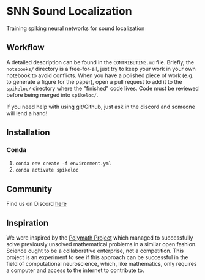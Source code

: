 # SNN Sound Localization

Training spiking neural networks for sound localization

## Workflow

A detailed description can be found in the `CONTRIBUTING.md` file. Briefly, the `notebooks/` directory is a
free-for-all, just try to keep your work in your own notebook to avoid conflicts. When you have a polished piece of work
(e.g. to generate a figure for the paper), open a pull request to add it to the `spikeloc/` directory where the "finished"
code lives. Code must be reviewed before being merged into `spikeloc/`.

If you need help with using git/Github, just ask in the discord and someone will lend a hand!

## Installation

### Conda

1. `conda env create -f environment.yml`
2. `conda activate spikeloc`

## Community

Find us on Discord [here](https://discord.gg/Zpd6RYYyuf)

## Inspiration

We were inspired by the [Polymath Project](https://en.wikipedia.org/wiki/Polymath_Project) which managed to successfully
solve previously unsolved mathematical problems in a similar open fashion. Science ought to be a collaborative enterprise,
not a competition. This project is an experiment to see if this approach can be successful in the field of computational
neuroscience, which, like mathematics, only requires a computer and access to the internet to contribute to.

